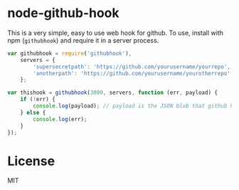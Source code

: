 node-github-hook
================

This is a very simple, easy to use web hook for github. To use, install with npm (`githubhook`) and require it in a server process.

```javascript
var githubhook = require('githubhook'),
    servers = {
        'supersecretpath': 'https://github.com/yourusername/yourrepo',
        'anotherpath': 'https://github.com/yourusername/yourotherrepo'
    };

var thishook = githubhook(3000, servers, function (err, payload) {
    if (!err) {
        console.log(payload); // payload is the JSON blob that github POSTs to the server
    } else {
        console.log(err);
    }
});
```

License
=======

MIT
